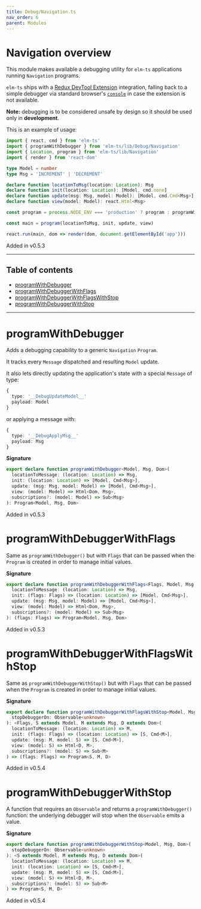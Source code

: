 ```yaml
---
title: Debug/Navigation.ts
nav_order: 6
parent: Modules
---
```


# Navigation overview

This module makes available a debugging utility for `elm-ts` applications running `Navigation` programs.

`elm-ts` ships with a [Redux DevTool Extension](https://github.com/zalmoxisus/redux-devtools-extension) integration, falling back to a simple debugger via standard browser's [`console`](https://developer.mozilla.org/en-US/docs/Web/API/Console) in case the extension is not available.

**Note:** debugging is to be considered unsafe by design so it should be used only in **development**.

This is an example of usage:

```ts
import { react, cmd } from 'elm-ts'
import { programWithDebugger } from 'elm-ts/lib/Debug/Navigation'
import { Location, program } from 'elm-ts/lib/Navigation'
import { render } from 'react-dom'

type Model = number
type Msg = 'INCREMENT' | 'DECREMENT'

declare function locationToMsg(location: Location): Msg
declare function init(location: Location): [Model, cmd.none]
declare function update(msg: Msg, model: Model): [Model, cmd.Cmd<Msg>]
declare function view(model: Model): react.Html<Msg>

const program = process.NODE_ENV === 'production' ? program : programWithDebugger

const main = program(locationToMsg, init, update, view)

react.run(main, dom => render(dom, document.getElementById('app')))
```

Added in v0.5.3

---

<h2 class="text-delta">Table of contents</h2>

- [programWithDebugger](#programwithdebugger)
- [programWithDebuggerWithFlags](#programwithdebuggerwithflags)
- [programWithDebuggerWithFlagsWithStop](#programwithdebuggerwithflagswithstop)
- [programWithDebuggerWithStop](#programwithdebuggerwithstop)

---

# programWithDebugger

Adds a debugging capability to a generic `Navigation` `Program`.

It tracks every `Message` dispatched and resulting `Model` update.

It also lets directly updating the application's state with a special `Message` of type:

```ts
{
  type: '__DebugUpdateModel__'
  payload: Model
}
```

or applying a message with:

```ts
{
  type: '__DebugApplyMsg__'
  payload: Msg
}
```

**Signature**

```ts
export declare function programWithDebugger<Model, Msg, Dom>(
  locationToMessage: (location: Location) => Msg,
  init: (location: Location) => [Model, Cmd<Msg>],
  update: (msg: Msg, model: Model) => [Model, Cmd<Msg>],
  view: (model: Model) => Html<Dom, Msg>,
  subscriptions?: (model: Model) => Sub<Msg>
): Program<Model, Msg, Dom>
```

Added in v0.5.3

# programWithDebuggerWithFlags

Same as `programWithDebugger()` but with `Flags` that can be passed when the `Program` is created in order to manage initial values.

**Signature**

```ts
export declare function programWithDebuggerWithFlags<Flags, Model, Msg, Dom>(
  locationToMessage: (location: Location) => Msg,
  init: (flags: Flags) => (location: Location) => [Model, Cmd<Msg>],
  update: (msg: Msg, model: Model) => [Model, Cmd<Msg>],
  view: (model: Model) => Html<Dom, Msg>,
  subscriptions?: (model: Model) => Sub<Msg>
): (flags: Flags) => Program<Model, Msg, Dom>
```

Added in v0.5.3

# programWithDebuggerWithFlagsWithStop

Same as `programWithDebuggerWithStop()` but with `Flags` that can be passed when the `Program` is created in order to manage initial values.

**Signature**

```ts
export declare function programWithDebuggerWithFlagsWithStop<Model, Msg, Dom>(
  stopDebuggerOn: Observable<unknown>
): <Flags, S extends Model, M extends Msg, D extends Dom>(
  locationToMessage: (location: Location) => M,
  init: (flags: Flags) => (location: Location) => [S, Cmd<M>],
  update: (msg: M, model: S) => [S, Cmd<M>],
  view: (model: S) => Html<D, M>,
  subscriptions?: (model: S) => Sub<M>
) => (flags: Flags) => Program<S, M, D>
```

Added in v0.5.4

# programWithDebuggerWithStop

A function that requires an `Observable` and returns a `programWithDebugger()` function: the underlying debugger will stop when the `Observable` emits a value.

**Signature**

```ts
export declare function programWithDebuggerWithStop<Model, Msg, Dom>(
  stopDebuggerOn: Observable<unknown>
): <S extends Model, M extends Msg, D extends Dom>(
  locationToMessage: (location: Location) => M,
  init: (location: Location) => [S, Cmd<M>],
  update: (msg: M, model: S) => [S, Cmd<M>],
  view: (model: S) => Html<D, M>,
  subscriptions?: (model: S) => Sub<M>
) => Program<S, M, D>
```

Added in v0.5.4
